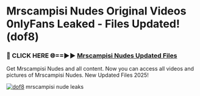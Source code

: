 # Mrscampisi Nudes Original Videos 0nlyFans Leaked - Files Updated! (dof8)

<h3>🔴 CLICK HERE 🌐==►► <a href="https://tinyurl.com/5h6xmrr3" rel="nofollow">Mrscampisi Nudes Updated Files</a></h3>

Get Mrscampisi Nudes and all content. Now you can access all videos and pictures of Mrscampisi Nudes. New Updated Files 2025!

[![dof8](https://i.imgur.com/KVD873Z.gif)](https://tinyurl.com/5h6xmrr3)
mrscampisi nude leaks